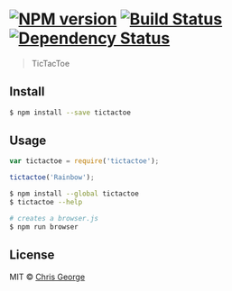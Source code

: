 #  [![NPM version][npm-image]][npm-url] [![Build Status][travis-image]][travis-url] [![Dependency Status][daviddm-image]][daviddm-url]

> TicTacToe 


## Install

```sh
$ npm install --save tictactoe
```


## Usage

```js
var tictactoe = require('tictactoe');

tictactoe('Rainbow');
```

```sh
$ npm install --global tictactoe
$ tictactoe --help
```

```sh
# creates a browser.js
$ npm run browser
```


## License

MIT © [Chris George]()


[npm-image]: https://badge.fury.io/js/tictactoe.svg
[npm-url]: https://npmjs.org/package/tictactoe
[travis-image]: https://travis-ci.org/chrisgeo/tictactoe.svg?branch=master
[travis-url]: https://travis-ci.org/chrisgeo/tictactoe
[daviddm-image]: https://david-dm.org/chrisgeo/tictactoe.svg?theme=shields.io
[daviddm-url]: https://david-dm.org/chrisgeo/tictactoe
